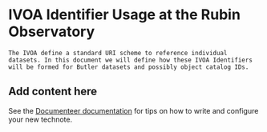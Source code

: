 # IVOA Identifier Usage at the Rubin Observatory

```{abstract}
The IVOA define a standard URI scheme to reference individual datasets. In this document we will define how these IVOA Identifiers will be formed for Butler datasets and possibly object catalog IDs.
```

## Add content here

See the [Documenteer documentation](https://documenteer.lsst.io/technotes/index.html) for tips on how to write and configure your new technote.
